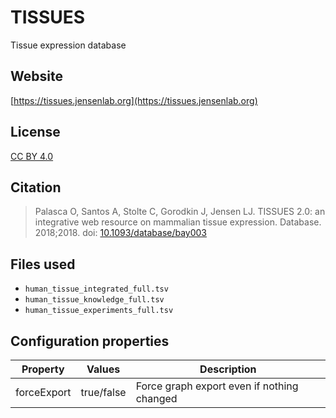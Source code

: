 # TISSUES

Tissue expression database

## Website

[https://tissues.jensenlab.org](https://tissues.jensenlab.org)

## License

[CC BY 4.0](https://creativecommons.org/licenses/by/4.0/)

## Citation

> Palasca O, Santos A, Stolte C, Gorodkin J, Jensen LJ. TISSUES 2.0: an integrative web resource on mammalian tissue expression. Database. 2018;2018. doi: [10.1093/database/bay003](https://doi.org/10.1093/database/bay003)

## Files used

  * `human_tissue_integrated_full.tsv`
  * `human_tissue_knowledge_full.tsv`
  * `human_tissue_experiments_full.tsv`

## Configuration properties

| Property    | Values     | Description                                |
|-------------|------------|--------------------------------------------|
| forceExport | true/false | Force graph export even if nothing changed |
